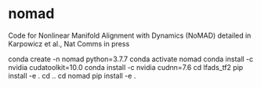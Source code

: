 # nomad
Code for Nonlinear Manifold Alignment with Dynamics (NoMAD) detailed in Karpowicz et al., Nat Comms in press

conda create -n nomad python=3.7.7
conda activate nomad 
conda install -c nvidia cudatoolkit=10.0 
conda install -c nvidia cudnn=7.6
cd lfads_tf2
pip install -e .
cd ..
cd nomad
pip install -e .
